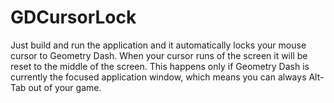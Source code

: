 # GDCursorLock

Just build and run the application and it automatically locks your mouse cursor to Geometry Dash. When your cursor runs of the screen it will be reset to the middle of the screen. This happens only if Geometry Dash is currently the focused application window, which means you can always Alt-Tab out of your game.
